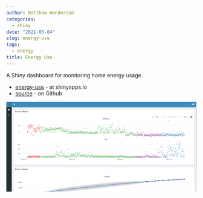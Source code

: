 ```yaml
---
author: Matthew Henderson
categories:
  - shiny
date: "2021-03-04"
slug: energy-use
tags:
  - energy
title: Energy Use
---
```


A Shiny dashboard for monitoring home energy usage.

* [energy-use](https://mhenderson.shinyapps.io/energy-use/) - at shinyapps.io
* [source](https://github.com/MHenderson/energy-use) - on Github

![](screenshot.png)
